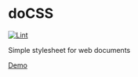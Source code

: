 # doCSS

[![Lint](https://github.com/jncraton/docss/actions/workflows/lint.yml/badge.svg)](https://github.com/jncraton/docss/actions/workflows/lint.yml)

Simple stylesheet for web documents

[Demo](https://jncraton.github.io/docss)

